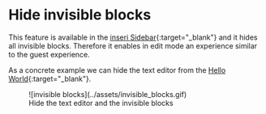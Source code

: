 # Hide invisible blocks

This feature is available in the [inseri Sidebar](../features/sidebar.md){:target="\_blank"} and it hides all invisible blocks. Therefore it enables in edit mode an experience similar to the guest experience.

As a concrete example we can hide the text editor from the [Hello World](https://inseri.swiss/2023/02/hello-world/){:target="\_blank"}.

<figure markdown>
![invisible blocks](../assets/invisible_blocks.gif)
  <figcaption> Hide the text editor and the invisible blocks </figcaption>
</figure>
